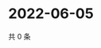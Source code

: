 # 2022-06-05

共 0 条

<!-- BEGIN WEIBO -->
<!-- 最后更新时间 Sun Jun 05 2022 13:01:13 GMT+0800 (China Standard Time) -->

<!-- END WEIBO -->
